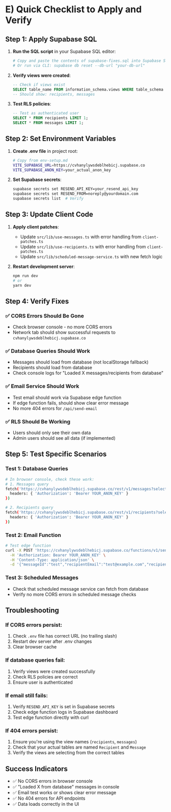 # E) Quick Checklist to Apply and Verify

## Step 1: Apply Supabase SQL
1. **Run the SQL script** in your Supabase SQL editor:
   ```bash
   # Copy and paste the contents of supabase-fixes.sql into Supabase SQL editor
   # Or run via CLI: supabase db reset --db-url "your-db-url"
   ```

2. **Verify views were created**:
   ```sql
   -- Check if views exist
   SELECT table_name FROM information_schema.views WHERE table_schema = 'public';
   -- Should show: recipients, messages
   ```

3. **Test RLS policies**:
   ```sql
   -- Test as authenticated user
   SELECT * FROM recipients LIMIT 1;
   SELECT * FROM messages LIMIT 1;
   ```

## Step 2: Set Environment Variables
1. **Create .env file** in project root:
   ```bash
   # Copy from env-setup.md
   VITE_SUPABASE_URL=https://cvhanylywsdeblhebicj.supabase.co
   VITE_SUPABASE_ANON_KEY=your_actual_anon_key
   ```

2. **Set Supabase secrets**:
   ```bash
   supabase secrets set RESEND_API_KEY=your_resend_api_key
   supabase secrets set RESEND_FROM=noreply@yourdomain.com
   supabase secrets list  # Verify
   ```

## Step 3: Update Client Code
1. **Apply client patches**:
   - Update `src/lib/use-messages.ts` with error handling from `client-patches.ts`
   - Update `src/lib/use-recipients.ts` with error handling from `client-patches.ts`
   - Update `src/lib/scheduled-message-service.ts` with new fetch logic

2. **Restart development server**:
   ```bash
   npm run dev
   # or
   yarn dev
   ```

## Step 4: Verify Fixes

### ✅ CORS Errors Should Be Gone
- Check browser console - no more CORS errors
- Network tab should show successful requests to `cvhanylywsdeblhebicj.supabase.co`

### ✅ Database Queries Should Work
- Messages should load from database (not localStorage fallback)
- Recipients should load from database
- Check console logs for "Loaded X messages/recipients from database"

### ✅ Email Service Should Work
- Test email should work via Supabase edge function
- If edge function fails, should show clear error message
- No more 404 errors for `/api/send-email`

### ✅ RLS Should Be Working
- Users should only see their own data
- Admin users should see all data (if implemented)

## Step 5: Test Specific Scenarios

### Test 1: Database Queries
```bash
# In browser console, check these work:
# 1. Messages query
fetch('https://cvhanylywsdeblhebicj.supabase.co/rest/v1/messages?select=*&order=createdAt.desc', {
  headers: { 'Authorization': 'Bearer YOUR_ANON_KEY' }
})

# 2. Recipients query  
fetch('https://cvhanylywsdeblhebicj.supabase.co/rest/v1/recipients?select=*&userId=eq.admin-user-id&order=createdAt.desc', {
  headers: { 'Authorization': 'Bearer YOUR_ANON_KEY' }
})
```

### Test 2: Email Function
```bash
# Test edge function
curl -X POST 'https://cvhanylywsdeblhebicj.supabase.co/functions/v1/send-email' \
  -H 'Authorization: Bearer YOUR_ANON_KEY' \
  -H 'Content-Type: application/json' \
  -d '{"messageId":"test","recipientEmail":"test@example.com","recipientName":"Test","subject":"Test","content":"Test","messageType":"EMAIL"}'
```

### Test 3: Scheduled Messages
- Check that scheduled message service can fetch from database
- Verify no more CORS errors in scheduled message checks

## Troubleshooting

### If CORS errors persist:
1. Check `.env` file has correct URL (no trailing slash)
2. Restart dev server after .env changes
3. Clear browser cache

### If database queries fail:
1. Verify views were created successfully
2. Check RLS policies are correct
3. Ensure user is authenticated

### If email still fails:
1. Verify `RESEND_API_KEY` is set in Supabase secrets
2. Check edge function logs in Supabase dashboard
3. Test edge function directly with curl

### If 404 errors persist:
1. Ensure you're using the view names (`recipients`, `messages`)
2. Check that your actual tables are named `Recipient` and `Message`
3. Verify the views are selecting from the correct tables

## Success Indicators
- ✅ No CORS errors in browser console
- ✅ "Loaded X from database" messages in console
- ✅ Email test works or shows clear error message
- ✅ No 404 errors for API endpoints
- ✅ Data loads correctly in the UI



